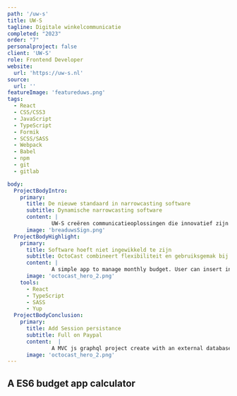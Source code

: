```yaml
---
path: '/uw-s'
title: UW-S
tagline: Digitale winkelcommunicatie
completed: "2023"
order: "7"
personalproject: false
client: 'UW-S'
role: Frontend Developer
website:
  url: 'https://uw-s.nl'
source:
  url: ''
featureImage: 'featureduws.png'
tags:
  - React
  - CSS/CSS3
  - JavaScript
  - TypeScript
  - Formik
  - SCSS/SASS
  - Webpack
  - Babel
  - npm
  - git
  - gitlab

body:
  ProjectBodyIntro:
    primary:
      title: De nieuwe standaard in narrowcasting software
      subtitle: Dynamische narrowcasting software
      content: |
              UW-S creëren communicatieoplossingen die innovatief zijn in ontwikkeling, creatief in concept, sterk in content en buiten de gebaande paden.
      image: 'breaduwsSign.png'
  ProjectBodyHighlight:
    primary:
      title: Software hoeft niet ingewikkeld te zijn
      subtitle: OctoCast combineert flexibiliteit en gebruiksgemak bij content targeting en creatie
      content: |
              A simple app to manage monthly budget. User can insert income and outgoing values and the app will calculate the budget left for the month. It also calculates the percentage that each expense takes on the inicial budget value.
      image: 'octocast_hero_2.png'
    tools:
      - React
      - TypeScript
      - SASS
      - Yup
  ProjectBodyConclusion:
    primary:
      title: Add Session persistance
      subtitle: Full on Paypal
      content:  |
              A MVC js graphql project create with an external database and build with modern javascript using es6 npm babel and webpack. Web design that not only looks good, but works just as well.
      image: 'octocast_hero_2.png'
---
```


## A ES6 budget app calculator